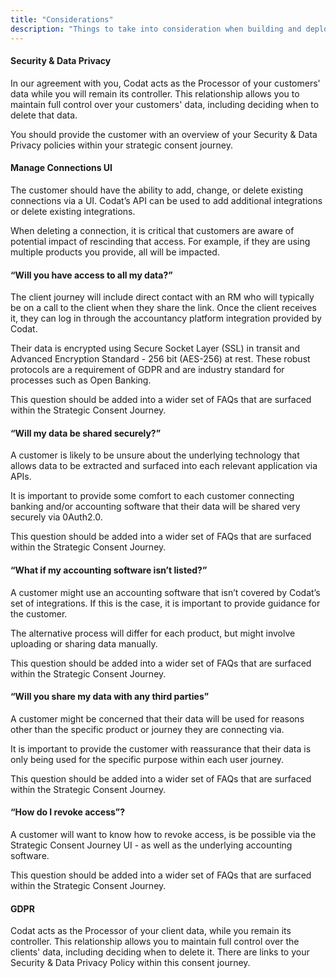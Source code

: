 ```yaml
---
title: "Considerations"
description: "Things to take into consideration when building and deploying a consent journey"
---
```




#### Security & Data Privacy

In our agreement with you, Codat acts as the Processor of your customers' data while you will remain its controller. This relationship allows you to maintain full control over your customers' data, including deciding when to delete that data. 

You should provide the customer with an overview of your Security & Data Privacy policies within your strategic consent journey.

#### Manage Connections UI

The customer should have the ability to add, change, or delete existing connections via a UI. Codat’s API can be used to add additional integrations or delete existing integrations.

When deleting a connection, it is critical that customers are aware of potential impact of rescinding that access. For example, if they are using multiple products you provide, all will be impacted.

#### “Will you have access to all my data?”

The client journey will include direct contact with an RM who will typically be on a call to the client when they share the link.  Once the client receives it, they can log in through the accountancy platform integration provided by Codat.  

Their data is encrypted using Secure Socket Layer (SSL) in transit and Advanced Encryption Standard - 256 bit (AES-256) at rest. These robust protocols are a requirement of GDPR and are industry standard for processes such as Open Banking. 

This question should be added into a wider set of FAQs that are surfaced within the Strategic Consent Journey.

#### “Will my data be shared securely?”

A customer is likely to be unsure about the underlying technology that allows data to be extracted and surfaced into each relevant application via APIs. 

It is important to provide some comfort to each customer connecting banking and/or accounting software that their data will be shared very securely via 0Auth2.0.

This question should be added into a wider set of FAQs that are surfaced within the Strategic Consent Journey.

#### “What if my accounting software isn’t listed?”

A customer might use an accounting software that isn’t covered by Codat’s set of integrations. If this is the case, it is important to provide guidance for the customer. 

The alternative process will differ for each product, but might involve uploading or sharing data manually.

This question should be added into a wider set of FAQs that are surfaced within the Strategic Consent Journey.

#### “Will you share my data with any third parties”

A customer might be concerned that their data will be used for reasons other than the specific product or journey they are connecting via.

It is important to provide the customer with reassurance that their data is only being used for the specific purpose within each user journey.

This question should be added into a wider set of FAQs that are surfaced within the Strategic Consent Journey.

#### “How do I revoke access”?

A customer will want to know how to revoke access, is be possible via the Strategic Consent Journey UI - as well as the underlying accounting software.

This question should be added into a wider set of FAQs that are surfaced within the Strategic Consent Journey.

#### GDPR

Codat acts as the Processor of your client data, while you remain its controller. This relationship allows you to maintain full control over the clients' data, including deciding when to delete it.  There are links to your Security & Data Privacy Policy within this consent journey.